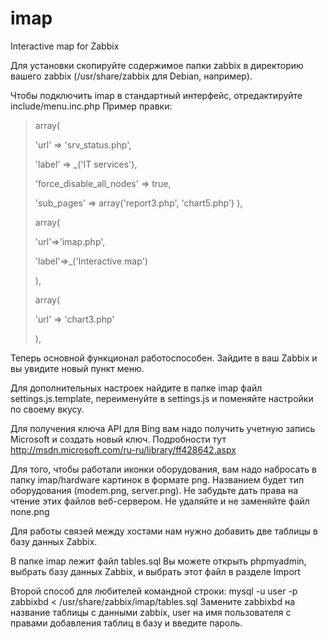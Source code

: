 # imap
Interactive map for Zabbix

Для установки скопируйте содержимое папки zabbix в директорию вашего zabbix (/usr/share/zabbix для Debian, например).

Чтобы подключить imap в стандартный интерфейс, отредактируйте include/menu.inc.php
Пример правки:


>array(
>
>'url' => 'srv_status.php',
>
>'label' => _('IT services'),
>
>'force_disable_all_nodes' => true,
>
>'sub_pages' => array('report3.php', 'chart5.php') ),
>
>array(
>
>'url'=>'imap.php',
>
>'label'=>_('Interactive map')
>
>),
>
>array(
>
>'url' => 'chart3.php'
>
>),

Теперь основной функционал работоспособен. Зайдите в ваш Zabbix и вы увидите новый пункт меню.

Для дополнительных настроек найдите в папке imap файл settings.js.template, переименуйте в settings.js и поменяйте настройки по своему вкусу.

Для получения ключа API для Bing вам надо получить учетную запись Microsoft и создать новый ключ. Подробности тут http://msdn.microsoft.com/ru-ru/library/ff428642.aspx

Для того, чтобы работали иконки оборудования, вам надо набросать в папку imap/hardware картинок в формате png. Названием будет тип оборудования (modem.png, server.png). Не забудьте дать права на чтение этих файлов веб-сервером. Не удаляйте и не заменяйте файл none.png

Для работы связей между хостами нам нужно добавить две таблицы в базу данных Zabbix.

В папке imap лежит файл tables.sql Вы можете открыть phpmyadmin, выбрать базу данных Zabbix, и выбрать этот файл в разделе Import

Второй способ для любителей командной строки: mysql -u user -p zabbixbd < /usr/share/zabbix/imap/tables.sql Замените zabbixbd на название таблицы с данными zabbix, user на имя пользователя с правами добавления таблиц в базу и введите пароль.
